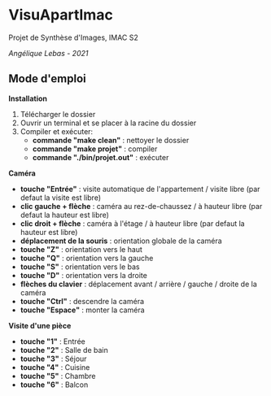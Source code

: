 # VisuApartImac
Projet de Synthèse d'Images, IMAC S2 

_Angélique Lebas - 2021_

## Mode d'emploi

__Installation__
1. Télécharger le dossier
2. Ouvrir un terminal et se placer à la racine du dossier
3. Compiler et exécuter: 
    * **commande "make clean"** : nettoyer le dossier
    * **commande "make projet"** : compiler
    * **commande "./bin/projet.out"** : exécuter

__Caméra__
- **touche "Entrée"** : visite automatique de l'appartement / visite libre (par defaut la visite est libre)
- **clic gauche + flèche** : caméra au rez-de-chaussez / à hauteur libre (par defaut la hauteur est libre)
- **clic droit + flèche** : caméra à l'étage / à hauteur libre (par defaut la hauteur est libre)
- **déplacement de la souris** : orientation globale de la caméra
- **touche "Z"** : orientation vers le haut
- **touche "Q"** : orientation vers la gauche
- **touche "S"** : orientation vers le bas
- **touche "D"** : orientation vers la droite
- **flèches du clavier** : déplacement avant / arrière / gauche / droite  de la caméra
- **touche "Ctrl"** : descendre la caméra
- **touche "Espace"** : monter la caméra

__Visite d'une pièce__
- **touche "1"** : Entrée
- **touche "2"** : Salle de bain
- **touche "3"** : Séjour
- **touche "4"** : Cuisine
- **touche "5"** : Chambre
- **touche "6"** : Balcon


